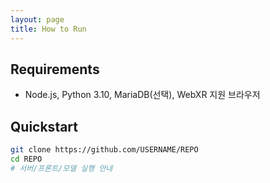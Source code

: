 ```yaml
---
layout: page
title: How to Run
---
```


## Requirements
- Node.js, Python 3.10, MariaDB(선택), WebXR 지원 브라우저

## Quickstart
```bash
git clone https://github.com/USERNAME/REPO
cd REPO
# 서버/프론트/모델 실행 안내
```
